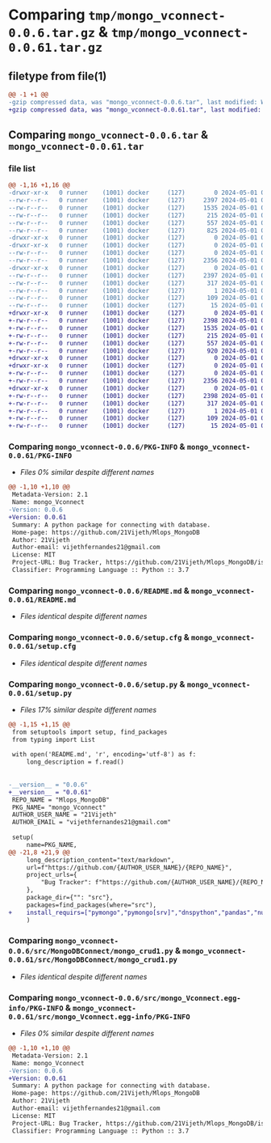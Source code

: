 # Comparing `tmp/mongo_vconnect-0.0.6.tar.gz` & `tmp/mongo_vconnect-0.0.61.tar.gz`

## filetype from file(1)

```diff
@@ -1 +1 @@
-gzip compressed data, was "mongo_vconnect-0.0.6.tar", last modified: Wed May  1 07:53:27 2024, max compression
+gzip compressed data, was "mongo_vconnect-0.0.61.tar", last modified: Wed May  1 08:24:59 2024, max compression
```

## Comparing `mongo_vconnect-0.0.6.tar` & `mongo_vconnect-0.0.61.tar`

### file list

```diff
@@ -1,16 +1,16 @@
-drwxr-xr-x   0 runner    (1001) docker     (127)        0 2024-05-01 07:53:27.849267 mongo_vconnect-0.0.6/
--rw-r--r--   0 runner    (1001) docker     (127)     2397 2024-05-01 07:53:27.849267 mongo_vconnect-0.0.6/PKG-INFO
--rw-r--r--   0 runner    (1001) docker     (127)     1535 2024-05-01 07:53:03.000000 mongo_vconnect-0.0.6/README.md
--rw-r--r--   0 runner    (1001) docker     (127)      215 2024-05-01 07:53:03.000000 mongo_vconnect-0.0.6/pyproject.toml
--rw-r--r--   0 runner    (1001) docker     (127)      557 2024-05-01 07:53:27.849267 mongo_vconnect-0.0.6/setup.cfg
--rw-r--r--   0 runner    (1001) docker     (127)      825 2024-05-01 07:53:03.000000 mongo_vconnect-0.0.6/setup.py
-drwxr-xr-x   0 runner    (1001) docker     (127)        0 2024-05-01 07:53:27.845267 mongo_vconnect-0.0.6/src/
-drwxr-xr-x   0 runner    (1001) docker     (127)        0 2024-05-01 07:53:27.849267 mongo_vconnect-0.0.6/src/MongoDBConnect/
--rw-r--r--   0 runner    (1001) docker     (127)        0 2024-05-01 07:53:03.000000 mongo_vconnect-0.0.6/src/MongoDBConnect/__init__.py
--rw-r--r--   0 runner    (1001) docker     (127)     2356 2024-05-01 07:53:03.000000 mongo_vconnect-0.0.6/src/MongoDBConnect/mongo_crud1.py
-drwxr-xr-x   0 runner    (1001) docker     (127)        0 2024-05-01 07:53:27.849267 mongo_vconnect-0.0.6/src/mongo_Vconnect.egg-info/
--rw-r--r--   0 runner    (1001) docker     (127)     2397 2024-05-01 07:53:27.000000 mongo_vconnect-0.0.6/src/mongo_Vconnect.egg-info/PKG-INFO
--rw-r--r--   0 runner    (1001) docker     (127)      317 2024-05-01 07:53:27.000000 mongo_vconnect-0.0.6/src/mongo_Vconnect.egg-info/SOURCES.txt
--rw-r--r--   0 runner    (1001) docker     (127)        1 2024-05-01 07:53:27.000000 mongo_vconnect-0.0.6/src/mongo_Vconnect.egg-info/dependency_links.txt
--rw-r--r--   0 runner    (1001) docker     (127)      109 2024-05-01 07:53:27.000000 mongo_vconnect-0.0.6/src/mongo_Vconnect.egg-info/requires.txt
--rw-r--r--   0 runner    (1001) docker     (127)       15 2024-05-01 07:53:27.000000 mongo_vconnect-0.0.6/src/mongo_Vconnect.egg-info/top_level.txt
+drwxr-xr-x   0 runner    (1001) docker     (127)        0 2024-05-01 08:24:59.303650 mongo_vconnect-0.0.61/
+-rw-r--r--   0 runner    (1001) docker     (127)     2398 2024-05-01 08:24:59.303650 mongo_vconnect-0.0.61/PKG-INFO
+-rw-r--r--   0 runner    (1001) docker     (127)     1535 2024-05-01 08:24:38.000000 mongo_vconnect-0.0.61/README.md
+-rw-r--r--   0 runner    (1001) docker     (127)      215 2024-05-01 08:24:38.000000 mongo_vconnect-0.0.61/pyproject.toml
+-rw-r--r--   0 runner    (1001) docker     (127)      557 2024-05-01 08:24:59.303650 mongo_vconnect-0.0.61/setup.cfg
+-rw-r--r--   0 runner    (1001) docker     (127)      920 2024-05-01 08:24:38.000000 mongo_vconnect-0.0.61/setup.py
+drwxr-xr-x   0 runner    (1001) docker     (127)        0 2024-05-01 08:24:59.299650 mongo_vconnect-0.0.61/src/
+drwxr-xr-x   0 runner    (1001) docker     (127)        0 2024-05-01 08:24:59.303650 mongo_vconnect-0.0.61/src/MongoDBConnect/
+-rw-r--r--   0 runner    (1001) docker     (127)        0 2024-05-01 08:24:38.000000 mongo_vconnect-0.0.61/src/MongoDBConnect/__init__.py
+-rw-r--r--   0 runner    (1001) docker     (127)     2356 2024-05-01 08:24:38.000000 mongo_vconnect-0.0.61/src/MongoDBConnect/mongo_crud1.py
+drwxr-xr-x   0 runner    (1001) docker     (127)        0 2024-05-01 08:24:59.303650 mongo_vconnect-0.0.61/src/mongo_Vconnect.egg-info/
+-rw-r--r--   0 runner    (1001) docker     (127)     2398 2024-05-01 08:24:59.000000 mongo_vconnect-0.0.61/src/mongo_Vconnect.egg-info/PKG-INFO
+-rw-r--r--   0 runner    (1001) docker     (127)      317 2024-05-01 08:24:59.000000 mongo_vconnect-0.0.61/src/mongo_Vconnect.egg-info/SOURCES.txt
+-rw-r--r--   0 runner    (1001) docker     (127)        1 2024-05-01 08:24:59.000000 mongo_vconnect-0.0.61/src/mongo_Vconnect.egg-info/dependency_links.txt
+-rw-r--r--   0 runner    (1001) docker     (127)      109 2024-05-01 08:24:59.000000 mongo_vconnect-0.0.61/src/mongo_Vconnect.egg-info/requires.txt
+-rw-r--r--   0 runner    (1001) docker     (127)       15 2024-05-01 08:24:59.000000 mongo_vconnect-0.0.61/src/mongo_Vconnect.egg-info/top_level.txt
```

### Comparing `mongo_vconnect-0.0.6/PKG-INFO` & `mongo_vconnect-0.0.61/PKG-INFO`

 * *Files 0% similar despite different names*

```diff
@@ -1,10 +1,10 @@
 Metadata-Version: 2.1
 Name: mongo_Vconnect
-Version: 0.0.6
+Version: 0.0.61
 Summary: A python package for connecting with database.
 Home-page: https://github.com/21Vijeth/Mlops_MongoDB
 Author: 21Vijeth
 Author-email: vijethfernandes21@gmail.com
 License: MIT
 Project-URL: Bug Tracker, https://github.com/21Vijeth/Mlops_MongoDB/issues
 Classifier: Programming Language :: Python :: 3.7
```

### Comparing `mongo_vconnect-0.0.6/README.md` & `mongo_vconnect-0.0.61/README.md`

 * *Files identical despite different names*

### Comparing `mongo_vconnect-0.0.6/setup.cfg` & `mongo_vconnect-0.0.61/setup.cfg`

 * *Files identical despite different names*

### Comparing `mongo_vconnect-0.0.6/setup.py` & `mongo_vconnect-0.0.61/setup.py`

 * *Files 17% similar despite different names*

```diff
@@ -1,15 +1,15 @@
 from setuptools import setup, find_packages
 from typing import List
 
 with open('README.md', 'r', encoding='utf-8') as f:
     long_description = f.read()     
    
 
-__version__ = "0.0.6"
+__version__ = "0.0.61"
 REPO_NAME = "Mlops_MongoDB"
 PKG_NAME= "mongo_Vconnect"
 AUTHOR_USER_NAME = "21Vijeth"
 AUTHOR_EMAIL = "vijethfernandes21@gmail.com"
 
 setup(
     name=PKG_NAME,
@@ -21,8 +21,9 @@
     long_description_content="text/markdown",
     url=f"https://github.com/{AUTHOR_USER_NAME}/{REPO_NAME}",
     project_urls={
         "Bug Tracker": f"https://github.com/{AUTHOR_USER_NAME}/{REPO_NAME}/issues",
     },
     package_dir={"": "src"},
     packages=find_packages(where="src"),
+    install_requirs=["pymongo","pymongo[srv]","dnspython","pandas","numpy","ensure","pytest"]
     )
```

### Comparing `mongo_vconnect-0.0.6/src/MongoDBConnect/mongo_crud1.py` & `mongo_vconnect-0.0.61/src/MongoDBConnect/mongo_crud1.py`

 * *Files identical despite different names*

### Comparing `mongo_vconnect-0.0.6/src/mongo_Vconnect.egg-info/PKG-INFO` & `mongo_vconnect-0.0.61/src/mongo_Vconnect.egg-info/PKG-INFO`

 * *Files 0% similar despite different names*

```diff
@@ -1,10 +1,10 @@
 Metadata-Version: 2.1
 Name: mongo_Vconnect
-Version: 0.0.6
+Version: 0.0.61
 Summary: A python package for connecting with database.
 Home-page: https://github.com/21Vijeth/Mlops_MongoDB
 Author: 21Vijeth
 Author-email: vijethfernandes21@gmail.com
 License: MIT
 Project-URL: Bug Tracker, https://github.com/21Vijeth/Mlops_MongoDB/issues
 Classifier: Programming Language :: Python :: 3.7
```

